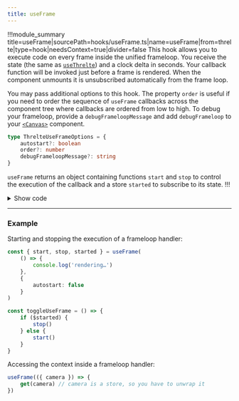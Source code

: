 ```yaml
---
title: useFrame
---
```


!!!module_summary title=useFrame|sourcePath=hooks/useFrame.ts|name=useFrame|from=threlte|type=hook|needsContext=true|divider=false
This hook allows you to execute code on every frame inside the unified frameloop.
You receive the state (the same as [`useThrelte`](/hooks/01-use-threlte)) and a clock delta in seconds.
Your callback function will be invoked just before a frame is rendered. When the component unmounts it is unsubscribed automatically from the frame loop.

You may pass additional options to this hook. The property `order` is useful if you need to order the sequence of `useFrame` callbacks across the component tree where callbacks are ordered from low to high. To debug your frameloop, provide a `debugFrameloopMessage` and add `debugFrameloop` to your [`<Canvas>`](/components/01-canvas) component.

```ts
type ThrelteUseFrameOptions = {
	autostart?: boolean
	order?: number
	debugFrameloopMessage?: string
}
```

`useFrame` returns an object containing functions `start` and `stop` to control the execution of the callback and a store `started` to subscribe to its state.
!!!

<script lang="ts">
import Wrapper from '$examples/use-frame/Wrapper.svelte'
</script>

<ExampleWrapper>
  <Wrapper />
</ExampleWrapper>

<details>
  <summary>Show code</summary>

@[code svelte|title=Wrapper.svelte](../../../examples/use-frame/Wrapper.svelte)
@[code svelte|title=Scene.svelte](../../../examples/use-frame/Scene.svelte)

</details>

---

### Example <!-- omit in toc -->

Starting and stopping the execution of a frameloop handler:

```ts
const { start, stop, started } = useFrame(
	() => {
		console.log('rendering…')
	},
	{
		autostart: false
	}
)

const toggleUseFrame = () => {
	if ($started) {
		stop()
	} else {
		start()
	}
}
```

Accessing the context inside a frameloop handler:

```ts
useFrame(({ camera }) => {
	get(camera) // camera is a store, so you have to unwrap it
})
```
